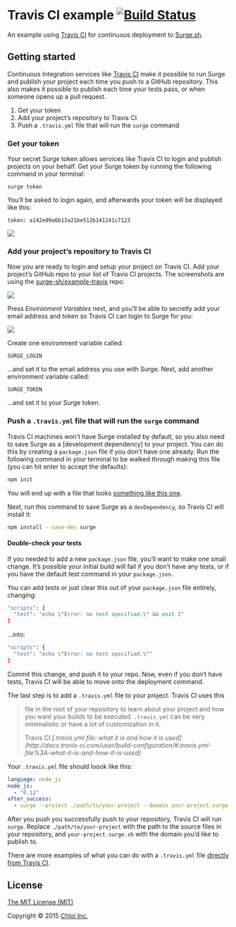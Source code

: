 # Travis CI example [![Build Status](https://travis-ci.org/surge-sh/example-travisci.svg?branch=master)](https://travis-ci.org/surge-sh/example-travisci)

An example using [Travis CI](https://travis-ci.org) for continuous deployment to [Surge.sh](https://surge.sh).

## Getting started

Continuous Integration services like [Travis CI](https://travis-ci.org/) make it possible to run Surge and publish your project each time you push to a GitHub repository. This also makes it possible to publish each time your tests pass, or when someone opens up a pull request.

1. Get your token
2. Add your project’s repository to Travis CI
3. Push a `.travis.yml` file that will run the `surge` command

### Get your token

Your secret Surge token allows services like Travis CI to login and publish projects on your behalf. Get your Surge token by running the following command in your terminal:

```
surge token
```

You’ll be asked to login again, and afterwards your token will be displayed like this:

```
token: a142e09a6b13a21be512b141241c7123
```

![](https://surge.sh/images/help/integrating-with-travis-ci.gif)

### Add your project’s repository to Travis CI

Now you are ready to login and setup your project on Travis CI. Add your project’s GitHub repo to your list of Travis CI projects. The screenshots are using the [surge-sh/example-travis](https://github.com/surge-sh/example-travis) repo:

![](https://surge.sh/images/help/integrating-with-travis-ci-2.png)

Press _Environment Variables_ next, and you’ll be able to secretly add your email address and token so Travis CI can login to Surge for you:

![](https://surge.sh/images/help/integrating-with-travis-ci-3.png)

Create one environment variable called:

```
SURGE_LOGIN
```

…and set it to the email address you use with Surge. Next, add another environment variable called:

```
SURGE_TOKEN
```

…and set it to your Surge token.

### Push a `.travis.yml` file that will run the `surge` command

Travis CI machines won’t have Surge installed by default, so you also need to save Surge as a [development dependency] to your project. You can do this by creating a `package.json` file if you don’t have one already. Run the following command in your terminal to be walked through making this file (you can hit enter to accept the defaults):

```sh
npm init
```

You will end up with a file that looks [something like this one](https://github.com/surge-sh/example-travisci/blob/master/package.json).

Next, run this command to save Surge as a `devDependency`, so Travis CI will install it:

```sh
npm install --save-dev surge
```

#### Double-check your tests

If you needed to add a new `package.json` file, you’ll want to make one small change. It’s possible your initial build will fail if you don’t have any tests, or if you have the default test command in your `package.json`.

You can add tests or just clear this out of your `package.json` file entirely, changing:

```sh
"scripts": {
  "test": "echo \"Error: no test specified.\" && exit 1"
}
```

…into:

```sh
"scripts": {
  "test": "echo \"Error: no test specified.\""
}
```

Commit this change, and push it to your repo. Now, even if you don’t have tests, Travis CI will be able to move onto the deployment command.

The last step is to add a `.travis.yml` file to your project. Travis CI uses this

> file in the root of your repository to learn about your project and how you want your builds to be executed. `.travis.yml` can be very minimalistic or have a lot of customization in it.
> <footer>Travis CI <cite>[.travis.yml file: what it is and how it is used](http://docs.travis-ci.com/user/build-configuration/#.travis.yml-file%3A-what-it-is-and-how-it-is-used)</cite></footer>

Your `.travis.yml` file should loook like this:

```yml
language: node_js
node_js:
  - "0.12"
after_success:
  - surge --project ./path/to/your-project --domain your-project.surge.sh
```

After you push you successfully push to your repository, Travis CI will run `surge`. Replace `./path/to/your-project` with the path to the source files in your repository, and `your-project.surge.sh` with the domain you’d like to publish to.

There are more examples of what you can do with a `.travis.yml` file [directly from Travis CI](http://docs.travis-ci.com/user/languages/javascript-with-nodejs/).

## License

[The MIT License (MIT)](LICENSE.md)

Copyright © 2015 [Chloi Inc.](http://chloi.io)

